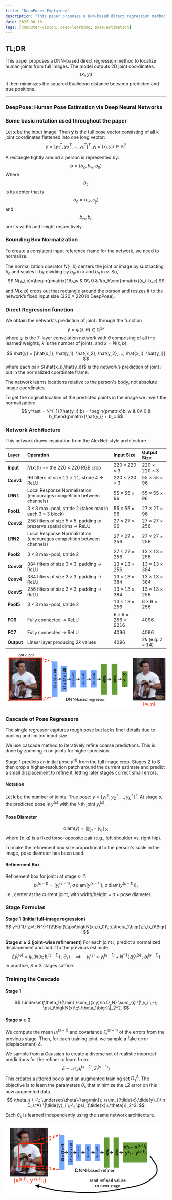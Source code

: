 ```yaml
---
title: "DeepPose: Explained"
description: "This paper proposes a DNN-based direct regression method to localize human joints from full images."
date: 2025-08-10
tags: [computer-vision, deep-learning, pose-estimation]
---
```


## TL;DR
This paper proposes a DNN-based direct regression method to localize human joints from full images. The model outputs 2D joint coordinates.
$$
(x_i, y_i)
$$
It then minimizes the squared Euclidean distance between predicted and true positions.

***


### DeepPose: Human Pose Estimation via Deep Neural Networks

### Some basic notation used throughout the paper
Let **x** be the input image. Then **y** is the full pose vector consisting of all k joint coordinates flattened into one long vector:
$$
y=[y_1^T,y_2^T,\dots,y_k^T]^T, y_i=(x_i,y_i)\in\mathbb{R}^2
$$

A rectangle tightly around a person is represented by:
$$
b = (b_c,b_w,b_h)
$$
Where
$$
b_c
$$
is its center that is
$$
b_c = (c_x,c_y)
$$
and
$$
b_w, b_h
$$
are its width and height respectively.

### Bounding Box Normalization
To create a consistent input reference frame for the network, we need to normalize.

The normalization operator $N(\cdot; b)$ centers the joint or image by subtracting $b_c$ and scales it by dividing by $b_w$ in $x$ and $b_h$ in $y$.
So,
$$
N(y_i;b)=\begin{pmatrix}1/b_w & 0\\ 0 & 1/b_h\end{pmatrix}(y_i-b_c)
$$

and $N(x;b)$ crops out that rectangle around the person and resizes it to the network’s fixed input size (220 × 220 in DeepPose).

### Direct Regression function
We obtain the network's prediction of joint $i$ through the function
$$
\hat{y} = \psi(\tilde{x};\theta) \in\mathbb{R}^{2k}
$$
where $\psi$ is the 7-layer convolution network with $\theta$ comprising of all the learned weights, $k$ is the number of joints, and $\tilde{x} = N(x;b)$.

$$
\hat{y} = [\hat{x_1}, \hat{y_1}, \hat{x_2}, \hat{y_2}, ..., \hat{x_i}, \hat{y_i}]
$$
where each pair $(\hat{x_i},\hat{y_i})$ is the network’s prediction of joint $i$ but in the normalized coordinate frame.

The network learns locations relative to the person's body, not absolute image coordinates.

To get the original location of the predicted points in the image we invert the normalization:
$$
y^\ast = N^{-1}(\hat{y_i};b) = \begin{pmatrix}b_w & 0\\ 0 & b_h\end{pmatrix}\hat{y_i} + b_c
$$

### Network Architecture
This network draws inspiration from the AlexNet-style architecture.

| **Layer** | **Operation** | **Input Size** | **Output Size** |
|:---------------|:---------------------------------------------------------------------------|:--------------------------|:--------------------------|
| **Input** | $N(x;b)$ -- the $220 \times 220$ RGB crop                                   | $220 \times 220 \times 3$ | $220 \times 220 \times 3$ |
| **Conv1** | 96 filters of size $11 \times 11$, stride 4 → ReLU                         | $220 \times 220 \times 3$ | $55 \times 55 \times 96$  |
| **LRN1** | Local Response Normalization (encourages competition between channels)     | $55 \times 55 \times 96$  | $55 \times 55 \times 96$  |
| **Pool1** | $3 \times 3$ max-pool, stride 2 (takes max in each $3\times3$ block)         | $55 \times 55 \times 96$  | $27 \times 27 \times 96$  |
| **Conv2** | 256 filters of size $5 \times 5$, padding to preserve spatial dims → ReLU  | $27 \times 27 \times 96$  | $27 \times 27 \times 256$ |
| **LRN2** | Local Response Normalization (encourages competition between channels)     | $27 \times 27 \times 256$ | $27 \times 27 \times 256$ |
| **Pool2** | $3 \times 3$ max-pool, stride 2                                            | $27 \times 27 \times 256$ | $13 \times 13 \times 256$ |
| **Conv3** | 384 filters of size $3 \times 3$, padding → ReLU                           | $13 \times 13 \times 256$ | $13 \times 13 \times 384$ |
| **Conv4** | 384 filters of size $3 \times 3$, padding → ReLU                           | $13 \times 13 \times 384$ | $13 \times 13 \times 384$ |
| **Conv5** | 256 filters of size $3 \times 3$, padding → ReLU                           | $13 \times 13 \times 384$ | $13 \times 13 \times 256$ |
| **Pool5** | $3 \times 3$ max-pool, stride 2                                            | $13 \times 13 \times 256$ | $6 \times 6 \times 256$   |
| **FC6** | Fully connected → ReLU                                                     | $6 \times 6 \times 256 = 9216$ | 4096                   |
| **FC7** | Fully connected → ReLU                                                     | 4096                      | 4096                   |
| **Output** | Linear layer producing $2k$ values                                         | 4096                      | $2k$ (e.g. $2\times14$)   |

![Initial stage image](/assets/Screenshot.png)

### Cascade of Pose Regressors
The single regressor captures rough pose but lacks finer details due to pooling and limited input size.

We use cascade method to iteratively refine coarse predictions. This is done by zooming in on joints for higher precision.

Stage 1 predicts an initial pose $y^{(1)}$ from the full image crop. Stages 2 to S then crop a higher‐resolution patch around the current estimate and predict a small displacement to refine it, letting later stages correct small errors.

#### Notation
Let **k** be the number of joints. True pose: $y = [y_1^T, y_2^T, \dots, y_k^T]^T$. At stage *s*, the predicted pose is $y^{(s)}$ with the $i$-th joint $y_i^{(s)}$.

#### Pose Diameter
$$
\mathrm{diam}(y) = \|y_p - y_q\|_2,
$$
where $(p,q)$ is a fixed torso-opposite pair (e.g., left shoulder vs. right hip).

To make the refinement box size proportional to the person's scale in the image, pose diameter has been used.

#### Refinement Box
Refinement box for joint *i* at stage *s−1*:
$$
b_i^{(s-1)} = \bigl(y_i^{(s-1)},\;\sigma\,\mathrm{diam}\bigl(y^{(s-1)}\bigr),\;\sigma\,\mathrm{diam}\bigl(y^{(s-1)}\bigr)\bigr),
$$
i.e., center at the current joint, with width/height = $\sigma \times \text{pose diameter}$.

### Stage Formulas
**Stage 1 (initial full-image regression)**
$$
y^{(1)} \;=\; N^{-1}\!\Bigl(\,\psi\bigl(N(x;\,b_0)\;;\,\theta_1\bigr)\;;\,b_0\Bigr)
$$

**Stage $s \ge 2$ (joint-wise refinement)**
For each joint *i*, predict a normalized displacement and add it to the previous estimate:
$$
\Delta \hat{y}_i^{(s)} = \psi_i\bigl(N(x;\,b_i^{(s-1)})\;;\,\theta_s\bigr) \quad \implies \quad y_i^{(s)} = y_i^{(s-1)} \;+\; N^{-1}\!\bigl(\,\Delta \hat{y}_i^{(s)}\;;\,b_i^{(s-1)}\bigr)
$$
In practice, $S=3$ stages suffice.

### Training the Cascade

#### Stage 1
$$
\underset{\theta_1}{\min} \sum_{(x,y)\in D_N} \sum_{i} \|\,y_i \;-\; \psi_i\bigl(N(x)\;;\,\theta_1\bigr)\|_2^2.
$$

#### Stage $s \ge 2$

We compute the mean $\mu_i^{(s-1)}$ and covariance $\Sigma_i^{(s-1)}$ of the errors from the previous stage. Then, for each training joint, we sample a fake error (displacement) $\delta$.

We sample from a Gaussian to create a diverse set of realistic incorrect predictions for the refiner to learn from.
$$
\delta \;\sim\; \mathcal{N}\bigl(\,\mu_i^{(s-1)},\,\Sigma_i^{(s-1)}\bigr)
$$
This creates a jittered box $b$ and an augmented training set $D_s^A$. The objective is to learn the parameters $\theta_s$ that minimize the L2 error on this new augmented data.
$$
\theta_s \;=\; \underset{\theta}{\arg\min}\; \sum_{(\tilde{x},\tilde{y}_i)\in D_s^A} \|\tilde{y}_i \;-\; \psi_i(\tilde{x};\,\theta)\|_2^2.
$$

Each $\theta_s$ is learned independently using the same network architecture.

![Cascaded layers image](/assets/cascade.png)